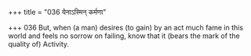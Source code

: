 +++
title = "036 येनाऽस्मिन् कर्मणा"

+++
036	But, when (a man) desires (to gain) by an act much fame in this world and feels no sorrow on failing, know that it (bears the mark of the quality of) Activity.